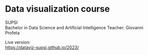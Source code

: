 # Data visualization course
SUPSI  
Bachelor in Data Science and Artificial Intelligence
Teacher: Giovanni Profeta

Live version:  
https://dataviz-supsi.github.io/2023/
